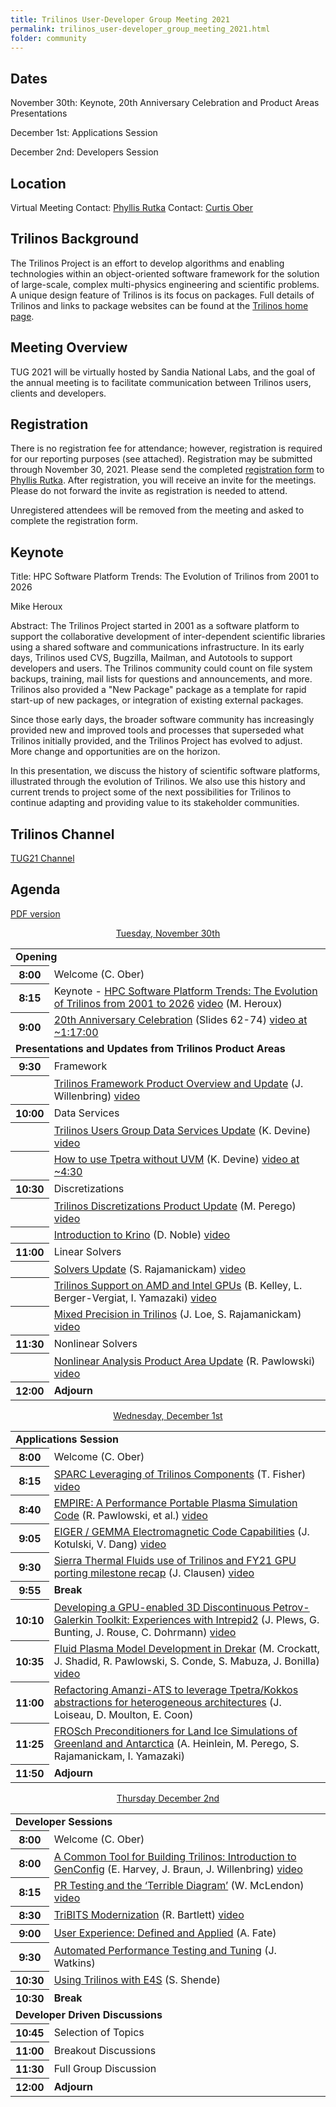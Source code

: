```yaml
---
title: Trilinos User-Developer Group Meeting 2021
permalink: trilinos_user-developer_group_meeting_2021.html
folder: community
---
```


## Dates

November 30th: Keynote, 20th Anniversary Celebration and Product Areas Presentations

December 1st: Applications Session

December 2nd: Developers Session


## Location

Virtual Meeting
Contact: [Phyllis Rutka](mailto:parutka@sandia.gov)
Contact: [Curtis Ober](mailto:ccober@sandia.gov)

## Trilinos Background

The Trilinos Project is an effort to develop algorithms and enabling
technologies within an object-oriented software framework for the
solution of large-scale, complex multi-physics engineering and
scientific problems.  A unique design feature of Trilinos is its
focus on packages.  Full details of Trilinos and links to package
websites can be found at the
[Trilinos home page](https://trilinos.github.io "Trilinos Home Page").

## Meeting Overview

TUG 2021 will be virtually hosted by Sandia National Labs, and
the goal of the annual meeting is to facilitate communication
between Trilinos users, clients and developers.

## Registration

There is no registration fee for attendance; however, registration
is required for our reporting purposes (see attached).  Registration
may be submitted through November 30, 2021.  Please send the completed
[registration form](pdfs/2021_Trilinos_User_Group_Meeting_Registration_Form.docx)
to [Phyllis Rutka](mailto:parutka@sandia.gov).
After registration, you will receive an invite for the meetings.
Please do not forward the invite as registration is needed to attend.

Unregistered attendees will be removed from the meeting and asked
to complete the registration form.

## Keynote

Title: HPC Software Platform Trends: The Evolution of Trilinos from 2001 to 2026

Mike Heroux

Abstract: The Trilinos Project started in 2001 as a software platform
to support the collaborative development of inter-dependent scientific
libraries using a shared software and communications infrastructure.
In its early days, Trilinos used CVS, Bugzilla, Mailman, and Autotools
to support developers and users.  The Trilinos community could count
on file system backups, training, mail lists for questions and
announcements, and more.  Trilinos also provided a "New Package"
package as a template for rapid start-up of new packages, or
integration of existing external packages.

Since those early days, the broader software community has increasingly
provided new and improved tools and processes that superseded what
Trilinos initially provided, and the Trilinos Project has evolved
to adjust.  More change and opportunities are on the horizon.

In this presentation, we discuss the history of scientific software
platforms, illustrated through the evolution of Trilinos.  We also
use this history and current trends to project some of the next
possibilities for Trilinos to continue adapting and providing value
to its stakeholder communities.

## Trilinos Channel

[TUG21 Channel](https://digitalops.sandia.gov/Mediasite/Showcase/trilinos/Channel/tug21)

## Agenda

[PDF version](pdfs/TUG_2021_Agenda.pdf)

<p style="text-align: center;"><span style="text-decoration: underline;">Tuesday, November 30th</span></p>

<table summary="Timetable">
<tbody>
<tr><td colspan=2> <b> Opening </b>                                                                                         </td> </tr>
<tr><th><abbr>  8:00 </abbr></th>  <td> Welcome (C. Ober)                                                                   </td> </tr>
<tr><th><abbr>  8:15 </abbr></th>  <td> Keynote - <a href="pages/community/trilinos_user_meetings/trilinos_user-developer_group_meeting_2021/2021-11-30/01-TUG2021-Heroux.pdf">HPC Software Platform Trends: The Evolution of Trilinos from 2001 to 2026</a> <a href=https://digitalops.sandia.gov/Mediasite/Showcase/trilinos/Presentation/15898b5703bd41749689aae1e08f7f8a1d>video</a>  (M. Heroux) </td> </tr>

<tr><th><abbr>  9:00 </abbr></th>  <td> <a href="pages/community/trilinos_user_meetings/trilinos_user-developer_group_meeting_2021/2021-11-30/01-TUG2021-Heroux.pdf">20th Anniversary Celebration</a> (Slides 62-74) <a href=https://digitalops.sandia.gov/Mediasite/Showcase/trilinos/Presentation/15898b5703bd41749689aae1e08f7f8a1d>video at ~1:17:00</a> </td> </tr>

<tr><td colspan=2> <b> Presentations and Updates from Trilinos Product Areas </b>                                           </td> </tr>
<tr><th><abbr>  9:30 </abbr></th>  <td> Framework                                                                           </td> </tr>
<tr><th><abbr>       </abbr></th>  <td> <a href="pages/community/trilinos_user_meetings/trilinos_user-developer_group_meeting_2021/2021-11-30/03-Willenbring-TUG21-framework.pdf">Trilinos Framework Product Overview and Update</a>  (J. Willenbring) <a href=https://digitalops.sandia.gov/Mediasite/Showcase/trilinos/Presentation/878ce151c5044706b809e6babf4cbf411d>video</a>           </td> </tr>

<tr><th><abbr> 10:00 </abbr></th>  <td> Data Services                                                                       </td> </tr>
<tr><th><abbr>       </abbr></th>  <td> <a href="pages/community/trilinos_user_meetings/trilinos_user-developer_group_meeting_2021/2021-11-30/04.1-Devine-2021_TUG_DataServices.pdf">Trilinos Users Group Data Services Update</a> (K. Devine) <a href=https://digitalops.sandia.gov/Mediasite/Showcase/trilinos/Presentation/f1c8e314566e473d952efbd8bb6a63051d>video</a>                      </td> </tr>
<tr><th><abbr>       </abbr></th>  <td> <a href="pages/community/trilinos_user_meetings/trilinos_user-developer_group_meeting_2021/2021-11-30/04.2-Devine-2021_TUG_Tpetra.pdf">How to use Tpetra without UVM</a> (K. Devine) <a href=https://digitalops.sandia.gov/Mediasite/Showcase/trilinos/Presentation/f1c8e314566e473d952efbd8bb6a63051d>video at ~4:30</a>                                  </td> </tr>

<tr><th><abbr> 10:30 </abbr></th>  <td> Discretizations                                                                     </td> </tr>
<tr><th><abbr>       </abbr></th>  <td> <a href="pages/community/trilinos_user_meetings/trilinos_user-developer_group_meeting_2021/2021-11-30/05.1-Perego-discretization_update.pdf">Trilinos Discretizations Product Update</a> (M. Perego) <a href=https://digitalops.sandia.gov/Mediasite/Showcase/trilinos/Presentation/72311e4507754b848346749835ce11e21d>video</a>                       </td> </tr>
<tr><th><abbr>       </abbr></th>  <td> <a href="pages/community/trilinos_user_meetings/trilinos_user-developer_group_meeting_2021/2021-11-30/05.2-Noble-Krino_TUG2021.pdf">Introduction to Krino</a> (D. Noble) <a href=https://digitalops.sandia.gov/Mediasite/Showcase/trilinos/Presentation/1bd6313d5fdc4a8bb7fb37d8980a75ca1d>video</a>                                           </td> </tr>

<tr><th><abbr> 11:00 </abbr></th>  <td> Linear Solvers                                                                      </td> </tr>
<tr><th><abbr>       </abbr></th>  <td> <a href="pages/community/trilinos_user_meetings/trilinos_user-developer_group_meeting_2021/2021-11-30/06.1-Rajamanickam-2021_TUG_Solvers_Update.pdf">Solvers Update</a> (S. Rajamanickam) <a href=https://digitalops.sandia.gov/Mediasite/Showcase/trilinos/Presentation/072cdac7e8a341aaa917d7d6ed8ae43e1d>video</a>                                           </td> </tr>
<tr><th><abbr>       </abbr></th>  <td> <a href="pages/community/trilinos_user_meetings/trilinos_user-developer_group_meeting_2021/2021-11-30/06.2-Kelly-TUG_2021_Sake_solvers_revised.pdf">Trilinos Support on AMD and Intel GPUs</a> (B. Kelley, L. Berger-Vergiat, I. Yamazaki) <a href=https://digitalops.sandia.gov/Mediasite/Showcase/trilinos/Presentation/f5e041b5272a4585add51e8686fc6bbf1d>video</a>  </td> </tr>
<tr><th><abbr>       </abbr></th>  <td> <a href="pages/community/trilinos_user_meetings/trilinos_user-developer_group_meeting_2021/2021-11-30/06.3-Loe-TUG_Multiprecision_Update.pdf">Mixed Precision in Trilinos</a> (J. Loe, S. Rajamanickam) <a href=https://digitalops.sandia.gov/Mediasite/Showcase/trilinos/Presentation/647609e8982f4ec78c5baac47874e0fd1d>video</a>                      </td> </tr>

<tr><th><abbr> 11:30 </abbr></th>  <td> Nonlinear Solvers                                                                   </td> </tr>
<tr><th><abbr>       </abbr></th>  <td> <a href="pages/community/trilinos_user_meetings/trilinos_user-developer_group_meeting_2021/2021-11-30/07-Pawlowski-TUG_NonlinearSolverProductAreaUpdates_2021_11_20.pdf">Nonlinear Analysis Product Area Update</a> (R. Pawlowski) <a href=https://digitalops.sandia.gov/Mediasite/Showcase/trilinos/Presentation/963d81c7e3e14118bfd1f053bd10ca6b1d>video</a>                     </td> </tr>
<tr><th><abbr> 12:00 </abbr></th>  <td> <b>Adjourn</b>                                                                      </td> </tr>
</tbody>
</table>


<p style="text-align: center;"><span style="text-decoration: underline;">Wednesday, December 1st</span></p>

<table summary="Timetable">
<tbody>
<tr><td colspan=2> <b> Applications Session </b>                                                                            </td> </tr>
<tr><th><abbr>  8:00 </abbr></th>  <td> Welcome (C. Ober)                                                                   </td> </tr>
<tr><th><abbr>  8:15 </abbr></th>  <td> <a href="pages/community/trilinos_user_meetings/trilinos_user-developer_group_meeting_2021/2021-12-01/01-Fisher-SPARC-TUG-2021.pdf">SPARC Leveraging of Trilinos Components</a> (T. Fisher) <a href=https://digitalops.sandia.gov/Mediasite/Showcase/trilinos/Presentation/087e752c532c4c1ba4b3e27b76d637831d>video</a>                        </td> </tr>

<tr><th><abbr>  8:40 </abbr></th>  <td> <a href="pages/community/trilinos_user_meetings/trilinos_user-developer_group_meeting_2021/2021-12-01/02-EMPIRE_Overview_TUG_Pawlowski_2021_11_30.pdf">EMPIRE: A Performance Portable Plasma Simulation Code</a> (R. Pawlowski, et al.) <a href=https://digitalops.sandia.gov/Mediasite/Showcase/trilinos/Presentation/e4722ea9fbef48098e075c36ee11db2e1d>video</a>  </td> </tr>

<tr><th><abbr>  9:05 </abbr></th>  <td> <a href="pages/community/trilinos_user_meetings/trilinos_user-developer_group_meeting_2021/2021-12-01/03-Kotulski-eiger_gemma_code_TUG.pdf">EIGER / GEMMA Electromagnetic Code Capabilities</a> (J. Kotulski, V. Dang) <a href=https://digitalops.sandia.gov/Mediasite/Showcase/trilinos/Presentation/bfe7127ef20e4662b308ea979ca956b41d>video</a>    </td> </tr>

<tr><th><abbr>  9:30 </abbr></th>  <td> <a href="pages/community/trilinos_user_meetings/trilinos_user-developer_group_meeting_2021/2021-12-01/04-Clausen_TUG_presentation_v2.pdf">Sierra Thermal Fluids use of Trilinos and FY21 GPU porting milestone recap</a> (J. Clausen) <a href=https://digitalops.sandia.gov/Mediasite/Showcase/trilinos/Presentation/260430d3af2d403190997aa096102ca21d>video</a>  </td> </tr>

<tr><th><abbr>  9:55 </abbr></th>  <td> <b>Break</b>                                                                        </td> </tr>
<tr><th><abbr> 10:10 </abbr></th>  <td> <a href="pages/community/trilinos_user_meetings/trilinos_user-developer_group_meeting_2021/2021-12-01/05-2021-12-01_TUG_JPlews.pdf">Developing a GPU-enabled 3D Discontinuous Petrov-Galerkin Toolkit: Experiences with Intrepid2</a> (J. Plews, G. Bunting, J. Rouse, C. Dohrmann) <a href=https://digitalops.sandia.gov/Mediasite/Showcase/trilinos/Presentation/6c3042bc6bcd4ec6950c047fec7bdc4e1d>video</a>                            </td> </tr>

<tr><th><abbr> 10:35 </abbr></th>  <td> <a href="pages/community/trilinos_user_meetings/trilinos_user-developer_group_meeting_2021/2021-12-01/06-Crockatt-SAND2021-14833C.pdf">Fluid Plasma Model Development in Drekar</a> (M. Crockatt, J. Shadid, R. Pawlowski, S. Conde, S. Mabuza, J. Bonilla) <a href=https://digitalops.sandia.gov/Mediasite/Showcase/trilinos/Presentation/d2909c00f1c74322896162fff0bd2a511d>video</a>  </td> </tr>

<tr><th><abbr> 11:00 </abbr></th>  <td> <a href="pages/community/trilinos_user_meetings/trilinos_user-developer_group_meeting_2021/2021-12-01/07-Loiseau-TUG_Amanzi_ATS.pdf">Refactoring Amanzi-ATS to leverage Tpetra/Kokkos abstractions for heterogeneous architectures</a> (J. Loiseau, D. Moulton, E. Coon) </td> </tr>
<tr><th><abbr> 11:25 </abbr></th>  <td> <a href="pages/community/trilinos_user_meetings/trilinos_user-developer_group_meeting_2021/2021-12-01/08-2021-heinlein-frosch_land_ice_simulations.pdf">FROSch Preconditioners for Land Ice Simulations of Greenland and Antarctica</a> (A. Heinlein, M. Perego, S. Rajamanickam, I. Yamazaki)                    </td> </tr>
<tr><th><abbr> 11:50 </abbr></th>  <td> <b>Adjourn</b>                                                                      </td> </tr>
</tbody>
</table>


<p style="text-align: center;"><span style="text-decoration: underline;">Thursday December 2nd</span></p>

<table summary="Timetable">
<tbody>
<tr><td colspan=2> <b> Developer Sessions </b>                                                                              </td> </tr>
<tr><th><abbr>  8:00 </abbr></th>  <td> Welcome (C. Ober)                                                                   </td> </tr>
<tr><th><abbr>  8:00 </abbr></th>  <td> <a href="pages/community/trilinos_user_meetings/trilinos_user-developer_group_meeting_2021/2021-12-02/01-Harvey-TUG21-GenConfig.pdf">A Common Tool for Building Trilinos: Introduction to GenConfig</a> (E. Harvey, J. Braun, J. Willenbring) <a href=https://digitalops.sandia.gov/Mediasite/Showcase/trilinos/Presentation/ae41a26556494cc690c4e3f55867b8a81d>video</a>                </td> </tr>

<tr><th><abbr>  8:15 </abbr></th>  <td> <a href="pages/community/trilinos_user_meetings/trilinos_user-developer_group_meeting_2021/2021-12-02/02-McLendon-TUG-2021-vFinal.pdf">PR Testing and the ‘Terrible Diagram’</a> (W. McLendon) <a href=https://digitalops.sandia.gov/Mediasite/Showcase/trilinos/Presentation/b9a0986b302d4074942f7b04be053e6b1d>video</a>                        </td> </tr>

<tr><th><abbr>  8:30 </abbr></th>  <td> <a href="pages/community/trilinos_user_meetings/trilinos_user-developer_group_meeting_2021/2021-12-02/03-Bartlett-TribitsModernization_TUG_2021-12-02.pdf">TriBITS Modernization</a> (R. Bartlett) <a href=https://digitalops.sandia.gov/Mediasite/Showcase/trilinos/Presentation/dfb488f30224406e9eb344c1bd3d09981d>video</a>                                        </td> </tr>

<tr><th><abbr>  9:00 </abbr></th>  <td> <a href="pages/community/trilinos_user_meetings/trilinos_user-developer_group_meeting_2021/2021-12-02/04-Fate-Trilinos-User-Group-2021-For-Distribution.pdf">User Experience: Defined and Applied</a> (A. Fate)                            </td> </tr>
<tr><th><abbr>  9:30 </abbr></th>  <td> <a href="pages/community/trilinos_user_meetings/trilinos_user-developer_group_meeting_2021/2021-12-02/05-Watkins-TUG21.pdf">Automated Performance Testing and Tuning</a> (J. Watkins)                      </td> </tr>
<tr><th><abbr> 10:30 </abbr></th>  <td> <a href="pages/community/trilinos_user_meetings/trilinos_user-developer_group_meeting_2021/2021-12-02/06-Shende-E4S_TUG_Dec21.pdf">Using Trilinos with E4S</a>  (S. Shende)                                       </td> </tr>
<tr><th><abbr> 10:30 </abbr></th>  <td> <b>Break</b>                                                                        </td> </tr>
<tr><td colspan=2> <b> Developer Driven Discussions </b>                                                                    </td> </tr>
<tr><th><abbr> 10:45 </abbr></th>  <td> Selection of Topics                                                                 </td> </tr>
<tr><th><abbr> 11:00 </abbr></th>  <td> Breakout Discussions                                                                </td> </tr>
<tr><th><abbr> 11:30 </abbr></th>  <td> Full Group Discussion                                                               </td> </tr>
<tr><th><abbr> 12:00 </abbr></th>  <td> <b>Adjourn</b>                                                                      </td> </tr>
</tbody>
</table>
